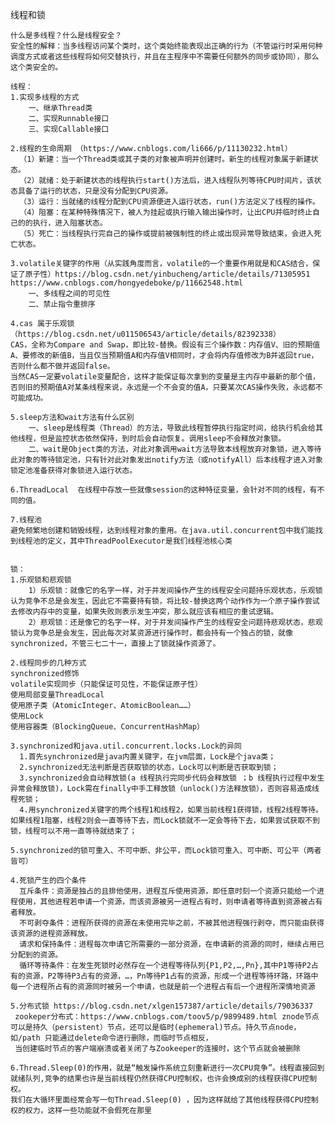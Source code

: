 线程和锁

    什么是多线程？什么是线程安全？
    安全性的解释：当多线程访问某个类时，这个类始终能表现出正确的行为（不管运行时采用何种调度方式或者这些线程将如何交替执行，并且在主程序中不需要任何额外的同步或协同），那么这个类安全的。

    线程：
    1.实现多线程的方式
        一、继承Thread类
        二、实现Runnable接口
        三、实现Callable接口
        
    2.线程的生命周期 （https://www.cnblogs.com/li666/p/11130232.html）
      （1）新建：当一个Thread类或其子类的对象被声明并创建时。新生的线程对象属于新建状态。    
      （2）就绪：处于新建状态的线程执行start()方法后，进入线程队列等待CPU时间片，该状态具备了运行的状态，只是没有分配到CPU资源。    
      （3）运行：当就绪的线程分配到CPU资源便进入运行状态，run()方法定义了线程的操作。  
      （4）阻塞：在某种特殊情况下，被人为挂起或执行输入输出操作时，让出CPU并临时终止自己的的执行，进入阻塞状态。
      （5）死亡：当线程执行完自己的操作或提前被强制性的终止或出现异常导致结束，会进入死亡状态。
      
    3.volatile关键字的作用（从实践角度而言，volatile的一个重要作用就是和CAS结合，保证了原子性）https://blog.csdn.net/yinbucheng/article/details/71305951 https://www.cnblogs.com/hongyedeboke/p/11662548.html
        一、多线程之间的可见性
        二、禁止指令重排序
        
    4.cas 属于乐观锁 （https://blog.csdn.net/u011506543/article/details/82392338）
    CAS，全称为Compare and Swap，即比较-替换。假设有三个操作数：内存值V、旧的预期值A、要修改的新值B，当且仅当预期值A和内存值V相同时，才会将内存值修改为B并返回true，否则什么都不做并返回false。
    当然CAS一定要volatile变量配合，这样才能保证每次拿到的变量是主内存中最新的那个值，否则旧的预期值A对某条线程来说，永远是一个不会变的值A，只要某次CAS操作失败，永远都不可能成功。
    
    5.sleep方法和wait方法有什么区别 
        一、sleep是线程类（Thread）的方法，导致此线程暂停执行指定时间，给执行机会给其他线程，但是监控状态依然保持，到时后会自动恢复。调用sleep不会释放对象锁。
        二、wait是Object类的方法，对此对象调用wait方法导致本线程放弃对象锁，进入等待此对象的等待锁定池，只有针对此对象发出notify方法（或notifyAll）后本线程才进入对象锁定池准备获得对象锁进入运行状态。
        
    6.ThreadLocal  在线程中存放一些就像session的这种特征变量，会针对不同的线程，有不同的值。
    
    7.线程池
    避免频繁地创建和销毁线程，达到线程对象的重用。在java.util.concurrent包中我们能找到线程池的定义，其中ThreadPoolExecutor是我们线程池核心类
    
    
    锁：
    1.乐观锁和悲观锁
        1）乐观锁：就像它的名字一样，对于并发间操作产生的线程安全问题持乐观状态，乐观锁认为竞争不总是会发生，因此它不需要持有锁，将比较-替换这两个动作作为一个原子操作尝试去修改内存中的变量，如果失败则表示发生冲突，那么就应该有相应的重试逻辑。
        2）悲观锁：还是像它的名字一样，对于并发间操作产生的线程安全问题持悲观状态，悲观锁认为竞争总是会发生，因此每次对某资源进行操作时，都会持有一个独占的锁，就像synchronized，不管三七二十一，直接上了锁就操作资源了。
    
    2.线程同步的几种方式
    synchronized修饰
    volatile实现同步（只能保证可见性，不能保证原子性）
    使用局部变量ThreadLocal
    使用原子类（AtomicInteger、AtomicBoolean……）
    使用Lock
    使用容器类（BlockingQueue、ConcurrentHashMap）
    
    3.synchronized和java.util.concurrent.locks.Lock的异同
      1.首先synchronized是java内置关键字，在jvm层面，Lock是个java类；    
      2.synchronized无法判断是否获取锁的状态，Lock可以判断是否获取到锁；     
      3.synchronized会自动释放锁(a 线程执行完同步代码会释放锁 ；b 线程执行过程中发生异常会释放锁)，Lock需在finally中手工释放锁（unlock()方法释放锁），否则容易造成线程死锁；    
      4.用synchronized关键字的两个线程1和线程2，如果当前线程1获得锁，线程2线程等待。如果线程1阻塞，线程2则会一直等待下去，而Lock锁就不一定会等待下去，如果尝试获取不到锁，线程可以不用一直等待就结束了；
    
    5.synchronized的锁可重入、不可中断、非公平，而Lock锁可重入、可中断、可公平（两者皆可）
    
    4.死锁产生的四个条件
      互斥条件：资源是独占的且排他使用，进程互斥使用资源，即任意时刻一个资源只能给一个进程使用，其他进程若申请一个资源，而该资源被另一进程占有时，则申请者等待直到资源被占有者释放。
      不可剥夺条件：进程所获得的资源在未使用完毕之前，不被其他进程强行剥夺，而只能由获得该资源的进程资源释放。
      请求和保持条件：进程每次申请它所需要的一部分资源，在申请新的资源的同时，继续占用已分配到的资源。
      循环等待条件：在发生死锁时必然存在一个进程等待队列{P1,P2,…,Pn},其中P1等待P2占有的资源，P2等待P3占有的资源，…，Pn等待P1占有的资源，形成一个进程等待环路，环路中每一个进程所占有的资源同时被另一个申请，也就是前一个进程占有后一个进程所深情地资源
      
    5.分布式锁 https://blog.csdn.net/xlgen157387/article/details/79036337 
     zookeper分布式：https://www.cnblogs.com/toov5/p/9899489.html znode节点可以是持久（persistent）节点，还可以是临时(ephemeral)节点。持久节点node，如/path 只能通过delete命令进行删除，而临时节点相反，
     当创建临时节点的客户端崩溃或者关闭了与Zookeeper的连接时，这个节点就会被删除
    
    6.Thread.Sleep(0)的作用，就是“触发操作系统立刻重新进行一次CPU竞争”。线程直接回到就绪队列,竞争的结果也许是当前线程仍然获得CPU控制权，也许会换成别的线程获得CPU控制权。
    我们在大循环里面经常会写一句Thread.Sleep(0) ，因为这样就给了其他线程获得CPU控制权的权力，这样一些功能就不会假死在那里